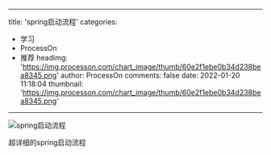 
---
title: 'spring启动流程'
categories: 
 - 学习
 - ProcessOn
 - 推荐
headimg: 'https://img.processon.com/chart_image/thumb/60e2f1ebe0b34d238bea8345.png'
author: ProcessOn
comments: false
date: 2022-01-20 11:18:04
thumbnail: 'https://img.processon.com/chart_image/thumb/60e2f1ebe0b34d238bea8345.png'
---

<div>   
<img class="thumb" alt="spring启动流程" src="https://img.processon.com/chart_image/thumb/60e2f1ebe0b34d238bea8345.png" referrerpolicy="no-referrer">
<p>超详细的spring启动流程</p>  
</div>
            